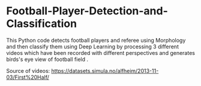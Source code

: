 # Football-Player-Detection-and-Classification

This Python code detects football players and referee using Morphology and then classify them using Deep Learning by processing 3 different videos which have been recorded with different perspectives and generates birds's eye view of football field .

Source of videos: 
https://datasets.simula.no/alfheim/2013-11-03/First%20Half/
